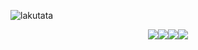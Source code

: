![lakutata](https://socialify.git.ci/lakutata/lakutata/image?description=1&descriptionEditable=An%20IoC-based%20universal%20application%20framework&font=Source%20Code%20Pro&forks=1&language=1&logo=https%3A%2F%2Fraw.githubusercontent.com%2Flakutata%2Flakutata%2Fmain%2Fassets%2Flogo.svg&name=1&pattern=Circuit%20Board&stargazers=1&theme=Auto)
<div style="display: flex; justify-content: center;">
<a href="https://npmjs.org/package/lakutata">
<img src="https://img.shields.io/npm/v/lakutata?color=informational&style=flat-square">
</a>
<a href="https://npmjs.org/package/lakutata">
<img src="https://img.shields.io/node/v/lakutata?color=informational&style=flat-square">
</a>
<a href="https://npmjs.org/package/lakutata">
<img src="https://snyk.io/test/npm/lakutata/badge.svg?style=flat-square">
</a>
<a href="https://npmjs.org/package/lakutata">
<img src="https://img.shields.io/npm/dm/lakutata?style=flat-square">
</a>
</div>
